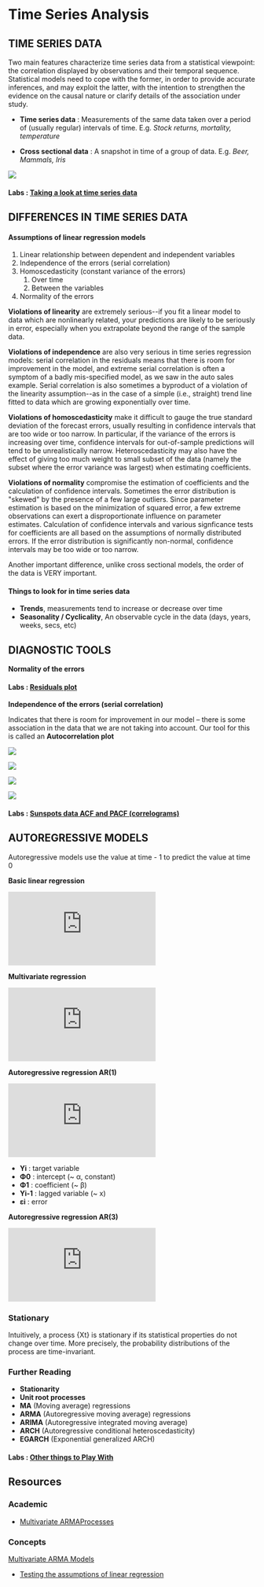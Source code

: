 # Time Series Analysis

## TIME SERIES DATA

Two main features characterize time series data from a statistical viewpoint: the correlation displayed by observations and their temporal sequence. Statistical models need to cope with the former, in order to provide accurate inferences, and may exploit the latter, with the intention to strengthen the evidence on the causal nature or clarify details of the association under study.

* **Time series data** : Measurements of the same data taken over a period of
(usually regular) intervals of time. E.g. _Stock returns, mortality, temperature_

* **Cross sectional data** : A snapshot in time of a group of data. E.g. _Beer, Mammals, Iris_

![](http://csm.lshtm.ac.uk/files/2010/09/series2.png)

#### Labs : [Taking a look at time series data](https://github.com/ga-students/DS_HK_1/wiki/Lesson-20-:-Time-Series-Analysis#time-series-analysis)

## DIFFERENCES IN TIME SERIES DATA

#### Assumptions of linear regression models
1. Linear relationship between dependent and independent variables
1. Independence of the errors (serial correlation)
1. Homoscedasticity (constant variance of the errors)
	1. Over time
	1. Between the variables
1. Normality of the errors

**Violations of linearity** are extremely serious--if you fit a linear model to data which are nonlinearly related, your predictions are likely to be seriously in error, especially when you extrapolate beyond the range of the sample data.

**Violations of independence** are also very serious in time series regression models: serial correlation in the residuals means that there is room for improvement in the model, and extreme serial correlation is often a symptom of a badly mis-specified model, as we saw in the auto sales example. Serial correlation is also sometimes a byproduct of a violation of the linearity assumption--as in the case of a simple (i.e., straight) trend line fitted to data which are growing exponentially over time.

**Violations of homoscedasticity** make it difficult to gauge the true standard deviation of the forecast errors, usually resulting in confidence intervals that are too wide or too narrow. In particular, if the variance of the errors is increasing over time, confidence intervals for out-of-sample predictions will tend to be unrealistically narrow. Heteroscedasticity may also have the effect of giving too much weight to small subset of the data (namely the subset where the error variance was largest) when estimating coefficients.

**Violations of normality** compromise the estimation of coefficients and the calculation of confidence intervals. Sometimes the error distribution is "skewed" by the presence of a few large outliers. Since parameter estimation is based on the minimization of squared error, a few extreme observations can exert a disproportionate influence on parameter estimates. Calculation of confidence intervals and various signficance tests for coefficients are all based on the assumptions of normally distributed errors. If the error distribution is significantly non-normal, confidence intervals may be too wide or too narrow.

Another important difference, unlike cross sectional models, the order of the data is VERY important.

#### Things to look for in time series data
* **Trends**, measurements tend to increase or decrease over time
* **Seasonality / Cyclicality**, An observable cycle in the data (days, years, weeks, secs, etc)

## DIAGNOSTIC TOOLS

**Normality of the errors**

#### Labs : [Residuals plot](https://github.com/ga-students/DS_HK_1/wiki/Lesson-20-:-Time-Series-Analysis#residuals-plot)

**Independence of the errors (serial correlation)**

Indicates that there is room for improvement in our model – there is some association in the data that we are not taking into account. Our tool for this is called an **Autocorrelation plot**

![](https://raw.githubusercontent.com/ga-students/DS_HK_1/eec7d9853a147b2ac0eaeeb7fc908aa2f47f8444/lessons/class/lesson20/assets/ac1.png)

![](https://raw.githubusercontent.com/ga-students/DS_HK_1/eec7d9853a147b2ac0eaeeb7fc908aa2f47f8444/lessons/class/lesson20/assets/ac2.png)

![](https://raw.githubusercontent.com/ga-students/DS_HK_1/eec7d9853a147b2ac0eaeeb7fc908aa2f47f8444/lessons/class/lesson20/assets/ac3.png)

![](https://raw.githubusercontent.com/ga-students/DS_HK_1/eec7d9853a147b2ac0eaeeb7fc908aa2f47f8444/lessons/class/lesson20/assets/ac4.png)

#### Labs : [Sunspots data ACF and PACF (correlograms)](https://github.com/ga-students/DS_HK_1/wiki/Lesson-20-:-Time-Series-Analysis#autocorrelation-and-partial-autocorrelation-in-the-correlogram)

## AUTOREGRESSIVE MODELS

Autoregressive models use the value at time - 1 to predict the value at time 0

**Basic linear regression**

![ \gamma  =  \alpha  +  \beta _{x} +  \epsilon ](http://www.sciweavers.org/tex2img.php?eq=Y%20%3D%20%20%5Calpha%20%20%2B%20%20%5Cbeta%20_%7Bx%7D%20%2B%20%20%5Cepsilon%20&bc=White&fc=Black&im=jpg&fs=12&ff=arev&edit=0)

**Multivariate regression**

![Y = α + β_{1}x_{1} + β_{2}x_{2} + β_{3}x_{3} + ε](http://www.sciweavers.org/tex2img.php?eq=Y%20%3D%20%CE%B1%20%2B%20%CE%B2_%7B1%7Dx_%7B1%7D%20%2B%20%CE%B2_%7B2%7Dx_%7B2%7D%20%2B%20%CE%B2_%7B3%7Dx_%7B3%7D%20%2B%20%CE%B5&bc=White&fc=Black&im=jpg&fs=12&ff=arev&edit=0)

**Autoregressive regression AR(1)**

![ \gamma_{i}  =  \phi_{0} +  \phi_{1}\gamma_{i-1} + ε_{i}](http://www.sciweavers.org/tex2img.php?eq=%20%5Cgamma_%7Bi%7D%20%20%3D%20%20%5Cphi_%7B0%7D%20%2B%20%20%5Cphi_%7B1%7D%5Cgamma_%7Bi-1%7D%20%2B%20%CE%B5_%7Bi%7D&bc=White&fc=Black&im=jpg&fs=12&ff=arev&edit=0)

* **Yi** : target variable
* **Φ0** : intercept (~ α, constant)
* **Φ1** : coefficient (~ β)
* **Yi-1** : lagged variable (~ x)
* **εi** : error

**Autoregressive regression AR(3)**

![ \gamma_{i}  =  \phi_{0} +  \phi_{1}\gamma_{i-1} + \phi_{2}\gamma_{i-2} + \phi_{3}\gamma_{i-3} + ε_{i}](http://www.sciweavers.org/tex2img.php?eq=%20%5Cgamma_%7Bi%7D%20%20%3D%20%20%5Cphi_%7B0%7D%20%2B%20%20%5Cphi_%7B1%7D%5Cgamma_%7Bi-1%7D%20%2B%20%5Cphi_%7B2%7D%5Cgamma_%7Bi-2%7D%20%2B%20%5Cphi_%7B3%7D%5Cgamma_%7Bi-3%7D%20%2B%20%CE%B5_%7Bi%7D&bc=White&fc=Black&im=jpg&fs=12&ff=arev&edit=0)

### Stationary
Intuitively, a process {Xt} is stationary if its statistical properties do not change over time. More precisely, the probability distributions of the process are time-invariant.

### Further Reading
* **Stationarity**
* **Unit root processes**
* **MA** (Moving average) regressions
* **ARMA** (Autoregressive moving average) regressions
* **ARIMA** (Autoregressive integrated moving average)
* **ARCH** (Autoregressive conditional heteroscedasticity)
* **EGARCH** (Exponential generalized ARCH)

#### Labs : [Other things to Play With](https://github.com/ga-students/DS_HK_1/wiki/Lesson-20-:-Time-Series-Analysis#other-things-to-play-with-arma-stationary-processes-unit-root-tests-macroeconomic-data)

## Resources 

### Academic
* [Multivariate ARMAProcesses](http://www.le.ac.uk/users/dsgp1/COURSES/THIRDMET/MYLECTURES/10MULTARMA.pdf)


### Concepts
[Multivariate ARMA Models](http://reference.wolfram.com/applications/timeseries/UsersGuideToTimeSeries/StationaryTimeSeriesModels/1.2.5.html)
* [Testing the assumptions of linear regression](http://people.duke.edu/~rnau/testing.htm)
